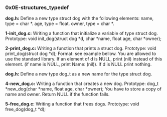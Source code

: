 ### 0x0E-structures_typedef


**dog.h:** Define a new type struct dog with the following elements:
name, type = char *.
age, type = float.
owner, type = char *.


**1-init_dog.c:** Writing a function that initialize a variable of type struct dog.
Prototype: void init_dog(struct dog *d, char *name, float age, char *owner);


**2-print_dog.c:** Writing a function that prints a struct dog.
Prototype: void print_dog(struct dog *d);
Format: see example bellow.
You are allowed to use the standard library.
If an element of d is NULL, print (nil) instead of this element. (if name is NULL, print Name: (nil)).
If d is NULL print nothing.


**dog.h:** Define a new type dog_t as a new name for the type struct dog.


**4-new_dog.c:** Writing a function that creates a new dog.
Prototype: dog_t *new_dog(char *name, float age, char *owner);
You have to store a copy of name and owner.
Return NULL if the function fails.


**5-free_dog.c:** Writing a function that frees dogs.
Prototype: void free_dog(dog_t *d);